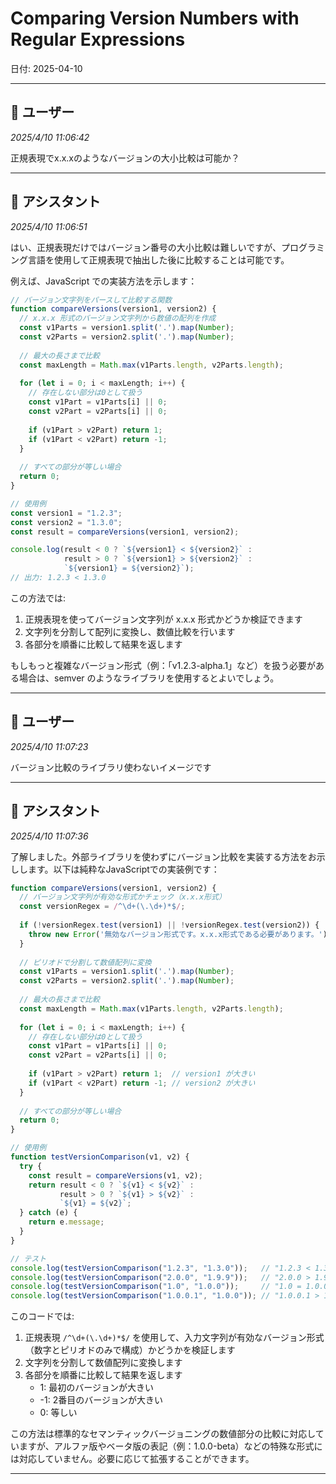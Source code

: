 # Comparing Version Numbers with Regular Expressions

日付: 2025-04-10

---

## 👤 ユーザー
*2025/4/10 11:06:42*

正規表現でx.x.xのようなバージョンの大小比較は可能か？

---

## 🤖 アシスタント
*2025/4/10 11:06:51*

はい、正規表現だけではバージョン番号の大小比較は難しいですが、プログラミング言語を使用して正規表現で抽出した後に比較することは可能です。

例えば、JavaScript での実装方法を示します：

```javascript
// バージョン文字列をパースして比較する関数
function compareVersions(version1, version2) {
  // x.x.x 形式のバージョン文字列から数値の配列を作成
  const v1Parts = version1.split('.').map(Number);
  const v2Parts = version2.split('.').map(Number);
  
  // 最大の長さまで比較
  const maxLength = Math.max(v1Parts.length, v2Parts.length);
  
  for (let i = 0; i < maxLength; i++) {
    // 存在しない部分は0として扱う
    const v1Part = v1Parts[i] || 0;
    const v2Part = v2Parts[i] || 0;
    
    if (v1Part > v2Part) return 1;
    if (v1Part < v2Part) return -1;
  }
  
  // すべての部分が等しい場合
  return 0;
}

// 使用例
const version1 = "1.2.3";
const version2 = "1.3.0";
const result = compareVersions(version1, version2);

console.log(result < 0 ? `${version1} < ${version2}` : 
            result > 0 ? `${version1} > ${version2}` : 
            `${version1} = ${version2}`);
// 出力: 1.2.3 < 1.3.0
```

この方法では:
1. 正規表現を使ってバージョン文字列が x.x.x 形式かどうか検証できます
2. 文字列を分割して配列に変換し、数値比較を行います
3. 各部分を順番に比較して結果を返します

もしもっと複雑なバージョン形式（例：「v1.2.3-alpha.1」など）を扱う必要がある場合は、semver のようなライブラリを使用するとよいでしょう。

---

## 👤 ユーザー
*2025/4/10 11:07:23*

バージョン比較のライブラリ使わないイメージです

---

## 🤖 アシスタント
*2025/4/10 11:07:36*

了解しました。外部ライブラリを使わずにバージョン比較を実装する方法をお示しします。以下は純粋なJavaScriptでの実装例です：

```javascript
function compareVersions(version1, version2) {
  // バージョン文字列が有効な形式かチェック（x.x.x形式）
  const versionRegex = /^\d+(\.\d+)*$/;
  
  if (!versionRegex.test(version1) || !versionRegex.test(version2)) {
    throw new Error('無効なバージョン形式です。x.x.x形式である必要があります。');
  }
  
  // ピリオドで分割して数値配列に変換
  const v1Parts = version1.split('.').map(Number);
  const v2Parts = version2.split('.').map(Number);
  
  // 最大の長さまで比較
  const maxLength = Math.max(v1Parts.length, v2Parts.length);
  
  for (let i = 0; i < maxLength; i++) {
    // 存在しない部分は0として扱う
    const v1Part = v1Parts[i] || 0;
    const v2Part = v2Parts[i] || 0;
    
    if (v1Part > v2Part) return 1;  // version1 が大きい
    if (v1Part < v2Part) return -1; // version2 が大きい
  }
  
  // すべての部分が等しい場合
  return 0;
}

// 使用例
function testVersionComparison(v1, v2) {
  try {
    const result = compareVersions(v1, v2);
    return result < 0 ? `${v1} < ${v2}` : 
           result > 0 ? `${v1} > ${v2}` : 
           `${v1} = ${v2}`;
  } catch (e) {
    return e.message;
  }
}

// テスト
console.log(testVersionComparison("1.2.3", "1.3.0"));   // "1.2.3 < 1.3.0"
console.log(testVersionComparison("2.0.0", "1.9.9"));   // "2.0.0 > 1.9.9"
console.log(testVersionComparison("1.0", "1.0.0"));     // "1.0 = 1.0.0"
console.log(testVersionComparison("1.0.0.1", "1.0.0")); // "1.0.0.1 > 1.0.0"
```

このコードでは:

1. 正規表現 `/^\d+(\.\d+)*$/` を使用して、入力文字列が有効なバージョン形式（数字とピリオドのみで構成）かどうかを検証します
2. 文字列を分割して数値配列に変換します
3. 各部分を順番に比較して結果を返します
   - 1: 最初のバージョンが大きい
   - -1: 2番目のバージョンが大きい
   - 0: 等しい

この方法は標準的なセマンティックバージョニングの数値部分の比較に対応していますが、アルファ版やベータ版の表記（例：1.0.0-beta）などの特殊な形式には対応していません。必要に応じて拡張することができます。

---
